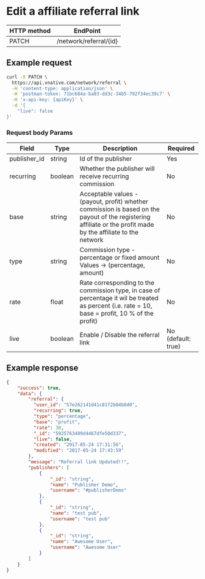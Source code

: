 # **Edit a affiliate referral link**

| **HTTP method** | **EndPoint** |
| --- | --- |
| PATCH | /network/referral/{id} |

## **Example request**

```bash
curl -X PATCH \
  https://api.vnative.com/network/referral \
  -H 'content-type: application/json' \
  -H 'postman-token: 71bc684a-ba03-dd3c-34b5-792f34ec39c7' \
  -H 'x-api-key: {apiKey}' \
  -d '{
	"live": false
}'
```

### Request body Params

| Field | Type | Description | Required |
| --- | --- | --- | --- |
| publisher_id | string | Id of the publisher | Yes |
| recurring | boolean | Whether the publisher will receive recurring commission | No |
| base | string | Acceptable values - (payout, profit) whether commission is based on the payout of the registering affiliate or the profit made by the affiliate to the network | No |
| type | string | Commission type - percentage or fixed amount Values -> (percentage, amount) | No |
| rate | float | Rate corresponding to the commission type, in case of percentage it wil be treated as percent (i.e. rate = 10, base = profit, 10 % of the profit) | No |
| live | boolean | Enable / Disable the referral link | No (default: true) |


## **Example response**

```json
{
    "success": true,
    "data": {
        "referral": {
          "user_id": "57e262141d41c81f2b04b8d0",
          "recurring": true,
          "type": "percentage",
          "base": "profit",
          "rate": 30,
          "_id": "5925763489d4467dfe50d337",
          "live": false,
          "created": "2017-05-24 17:31:56",
          "modified": "2017-05-24 17:43:59"
        },
        "message": "Referral link Updated!!",
        "publishers": [
            {
                "_id": "string",
                "name": "Publisher Demo",
                "username": "#publisherDemo"
            },
            {
                "_id": "string",
                "name": "test pub",
                "username": "test pub"
            },
            {
                "_id": "string",
                "name": "Awesome User",
                "username": "Awesome User"
            }
        ]
    }
}
```

